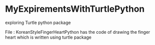 # MyExpirementsWithTurtlePython
exploring Turtle python package

File : KoreanStyleFingerHeartPython has the code of drawing the finger heart which is written using turtle package
